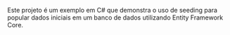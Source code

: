 <!-- Use this file to provide workspace-specific custom instructions to Copilot. For more details, visit https://code.visualstudio.com/docs/copilot/copilot-customization#_use-a-githubcopilotinstructionsmd-file -->

Este projeto é um exemplo em C# que demonstra o uso de seeding para popular dados iniciais em um banco de dados utilizando Entity Framework Core.
